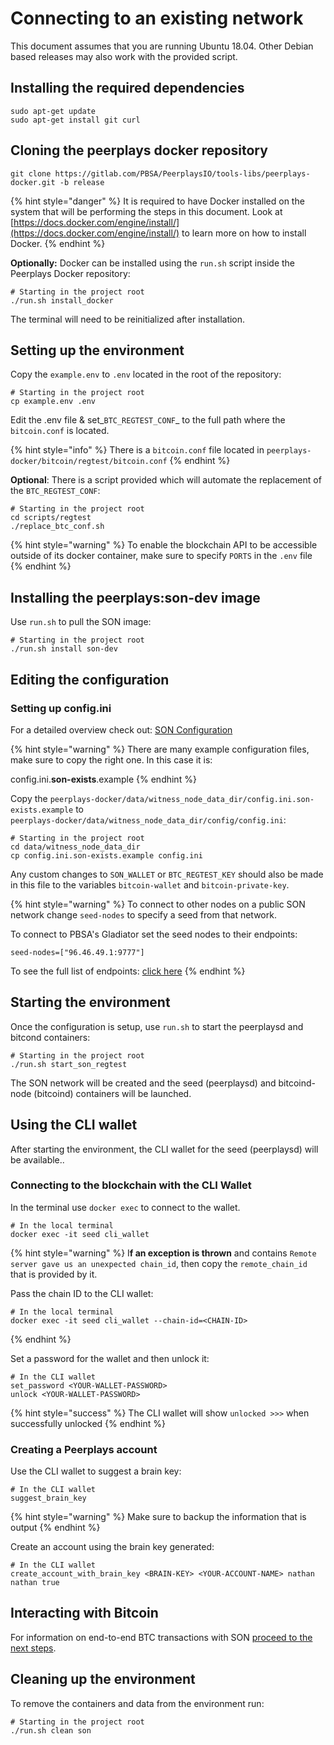 # Connecting to an existing network

This document assumes that you are running Ubuntu 18.04. Other Debian based releases may also work with the provided script.

## Installing the required dependencies

```text
sudo apt-get update
sudo apt-get install git curl
```

## Cloning the peerplays docker repository 

```text
git clone https://gitlab.com/PBSA/PeerplaysIO/tools-libs/peerplays-docker.git -b release
```

{% hint style="danger" %}
It is required to have Docker installed on the system that will be performing the steps in this document. Look at [https://docs.docker.com/engine/install/](https://docs.docker.com/engine/install/) to learn more on how to install Docker.
{% endhint %}

**Optionally:** Docker can be installed using the `run.sh` script inside the Peerplays Docker repository:

```text
# Starting in the project root
./run.sh install_docker
```

The terminal will need to be reinitialized after installation.

##  Setting up the environment

Copy the `example.env` to `.env`  located in the root of the repository:

```text
# Starting in the project root
cp example.env .env
```

Edit the .env file & set_`BTC_REGTEST_CONF`_ to the full path where the `bitcoin.conf` is located. 

{% hint style="info" %}
There is a `bitcoin.conf` file located in `peerplays-docker/bitcoin/regtest/bitcoin.conf`
{% endhint %}

**Optional**: There is a script provided which will automate the replacement of the `BTC_REGTEST_CONF`:

```text
# Starting in the project root
cd scripts/regtest
./replace_btc_conf.sh
```

{% hint style="warning" %}
To enable the blockchain API to be accessible outside of its docker container, make sure to specify `PORTS` in the `.env` file
{% endhint %}

## Installing the peerplays:son-dev image

Use `run.sh` to pull the SON image:

```text
# Starting in the project root
./run.sh install son-dev
```

## Editing the configuration

### Setting up config.ini

For a detailed overview check out: [SON Configuration](../son-configuration.md)

{% hint style="warning" %}
There are many example configuration files, make sure to copy the right one. In this case it is:

 config.ini.**son-exists**.example
{% endhint %}

Copy the `peerplays-docker/data/witness_node_data_dir/config.ini.son-exists.example` to   
`peerplays-docker/data/witness_node_data_dir/config/config.ini`:

```text
# Starting in the project root
cd data/witness_node_data_dir
cp config.ini.son-exists.example config.ini
```

Any custom changes to `SON_WALLET` or `BTC_REGTEST_KEY` should also be made in this file to the variables `bitcoin-wallet` and `bitcoin-private-key`.

{% hint style="warning" %}
To connect to other nodes on a public SON network change `seed-nodes` to specify a seed from that network.

To connect to PBSA's Gladiator set the seed nodes to their endpoints:

```text
seed-nodes=["96.46.49.1:9777"]
```

To see the full list of endpoints: [click here](../pbsas-gladiator-endpoints.md)
{% endhint %}

## Starting the environment

Once the configuration is setup, use `run.sh` to start the peerplaysd and bitcond containers:

```text
# Starting in the project root
./run.sh start_son_regtest
```

The SON network will be created and the seed \(peerplaysd\) and bitcoind-node \(bitcoind\) containers will be launched. 

## Using the CLI wallet

After starting the environment, the CLI wallet for the seed \(peerplaysd\) will be available..

### Connecting to the blockchain with the CLI Wallet

In the terminal use `docker exec` to connect to the wallet.

```text
# In the local terminal
docker exec -it seed cli_wallet
```

{% hint style="warning" %}
I**f an exception is thrown** and contains `Remote server gave us an unexpected chain_id`, then copy the `remote_chain_id` that is provided by it. 

Pass the chain ID to the CLI wallet:

```text
# In the local terminal
docker exec -it seed cli_wallet --chain-id=<CHAIN-ID>
```
{% endhint %}

Set a password for the wallet and then unlock it:

```text
# In the CLI wallet
set_password <YOUR-WALLET-PASSWORD>
unlock <YOUR-WALLET-PASSWORD>
```

{% hint style="success" %}
The CLI wallet will show `unlocked >>>` when successfully unlocked
{% endhint %}

### Creating a Peerplays account

Use the CLI wallet to suggest a brain key:

```text
# In the CLI wallet
suggest_brain_key
```

{% hint style="warning" %}
Make sure to backup the information that is output
{% endhint %}

Create an account using the brain key generated:

```text
# In the CLI wallet
create_account_with_brain_key <BRAIN-KEY> <YOUR-ACCOUNT-NAME> nathan nathan true
```

## Interacting with Bitcoin

For information on end-to-end BTC transactions with SON [proceed to the next steps](../bitcoin-transactions.md). 

## Cleaning up the environment

To remove the containers and data from the environment run:

```text
# Starting in the project root
./run.sh clean son
```

